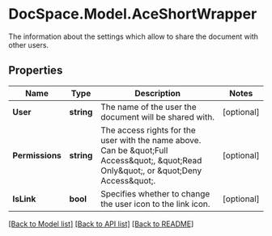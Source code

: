 # DocSpace.Model.AceShortWrapper
The information about the settings which allow to share the document with other users.

## Properties

Name | Type | Description | Notes
------------ | ------------- | ------------- | -------------
**User** | **string** | The name of the user the document will be shared with. | [optional] 
**Permissions** | **string** | The access rights for the user with the name above.  Can be \&quot;Full Access\&quot;, \&quot;Read Only\&quot;, or \&quot;Deny Access\&quot;. | [optional] 
**IsLink** | **bool** | Specifies whether to change the user icon to the link icon. | [optional] 

[[Back to Model list]](../README.md#documentation-for-models) [[Back to API list]](../README.md#documentation-for-api-endpoints) [[Back to README]](../README.md)

